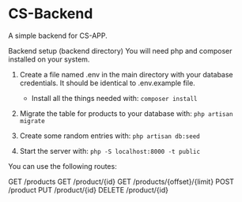 # CS-Backend
A simple backend for CS-APP.

Backend setup (backend directory)
You will need php and composer installed on your system.

1. Create a file named .env in the main directory with your database credentials. It should be identical to .env.example file.
    - Install all the things needed with:
    ``` composer install ```
    
2. Migrate the table for products to your database with:
    ``` php artisan migrate ```
    
3. Create some random entries with:
    ``` php artisan db:seed ```

4. Start the server with:
   ``` php -S localhost:8000 -t public ```

You can use the following routes:

GET /products
GET /product/{id}
GET /products/{offset}/{limit}
POST /product
PUT /product/{id}
DELETE /product/{id}
